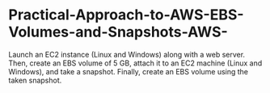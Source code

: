 # Practical-Approach-to-AWS-EBS-Volumes-and-Snapshots-AWS-
 Launch an EC2 instance (Linux and Windows) along with a web server. Then, create an EBS volume of 5 GB, attach it to an EC2 machine (Linux and Windows), and take a snapshot. Finally, create an EBS volume using the taken snapshot.
